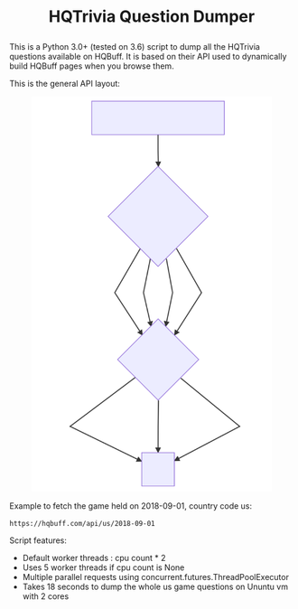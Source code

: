 <h1><p align="center">HQTrivia Question Dumper</p></h1>

This is a Python 3.0+ (tested on 3.6) script to dump all the HQTrivia questions available on HQBuff. It is based on their API used to dynamically build HQBuff pages when you browse them.

This is the general API layout:
<p align="center">
<img src="./api_map.svg" height="700">
</p>

Example to fetch the game held on 2018-09-01, country code us:

    https://hqbuff.com/api/us/2018-09-01


Script features:

 - Default worker threads : cpu count * 2
 - Uses 5 worker threads if cpu count is None
 - Multiple parallel requests using concurrent.futures.ThreadPoolExecutor
 - Takes 18 seconds to dump the whole us game questions on Ununtu vm with 2 cores
